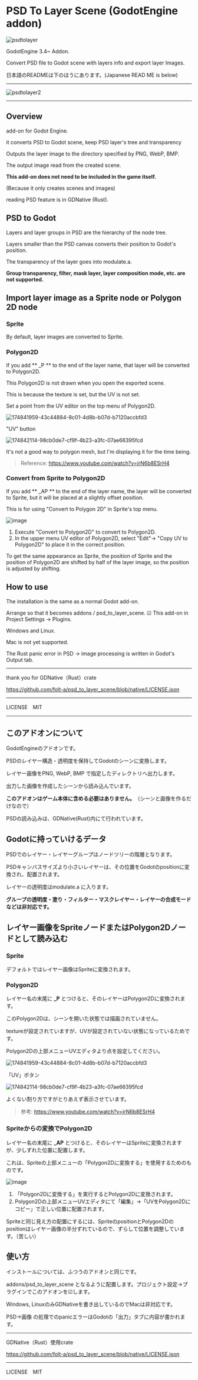 # PSD To Layer Scene (GodotEngine addon)

![psdtolayer](https://user-images.githubusercontent.com/32963227/174834872-9b256891-c9ff-455a-9e10-6a7f06fe4c03.png)


GodotEngine 3.4~ Addon.

Convert PSD file to Godot scene with layers info and export layer Images.

日本語のREADMEは下のほうにあります。(Japanese READ ME is below)

---

![psdtolayer2](https://user-images.githubusercontent.com/32963227/174835421-35970f7f-31a7-434b-965f-62e8206bb954.png)

---


## Overview

add-on for Godot Engine.

it converts PSD to Godot scene, keep PSD layer's tree and transparency

Outputs the layer image to the directory specified by PNG, WebP, BMP.

The output image read from the created scene.

**This add-on does not need to be included in the game itself.**

(Because it only creates scenes and images)

reading PSD feature is in GDNative (Rust).

## PSD to Godot

Layers and layer groups in PSD are the hierarchy of the node tree.

Layers smaller than the PSD canvas converts their position to Godot's position.

The transparency of the layer goes into modulate.a.

**Group transparency, filter, mask layer, layer composition mode, etc. are not supported.**

## Import layer image as a Sprite node or Polygon 2D node
### Sprite

By default, layer images are converted to Sprite.

### Polygon2D

If you add ** _P ** to the end of the layer name, that layer will be converted to Polygon2D.

This Polygon2D is not drawn when you open the exported scene.

This is because the texture is set, but the UV is not set.

Set a point from the UV editor on the top menu of Polygon2D.

![174841959-43c44884-8c01-4d8b-b07d-b7120accbfd3](https://user-images.githubusercontent.com/32963227/174844863-65bfa0ba-2f85-4c2a-9662-e42b8e7f3c5f.png)

"UV" button

![174842114-98cb0de7-cf9f-4b23-a3fc-07ae66395fcd](https://user-images.githubusercontent.com/32963227/174844891-8bf16c8b-add9-4c0a-b5e7-d3369acd41ec.png)

It's not a good way to polygon mesh, but I'm displaying it for the time being.

> Reference: https://www.youtube.com/watch?v=irN6b8ESrH4

### Convert from Sprite to Polygon2D

If you add ** _AP ** to the end of the layer name, the layer will be converted to Sprite, but it will be placed at a slightly offset position.

This is for using "Convert to Polygon 2D" in Sprite's top menu.

![image](https://user-images.githubusercontent.com/32963227/174844245-f1b63e3e-3fc6-4f33-bb66-9548478e7fd7.png)

1. Execute "Convert to Polygon2D" to convert to Polygon2D.
2. In the upper menu UV editor of Polygon2D, select "Edit"-> "Copy UV to Polygon2D" to place it in the correct position.

To get the same appearance as Sprite, the position of Sprite and the position of Polygon2D are shifted by half of the layer image, so the position is adjusted by shifting.


## How to use

The installation is the same as a normal Godot add-on.

Arrange so that it becomes addons / psd_to_layer_scene. ☑ This add-on in Project Settings → Plugins.

Windows and Linux. 

Mac is not yet supported.

The Rust panic error in PSD → image processing is written in Godot's Output tab.

---

thank you for GDNative（Rust）crate

https://github.com/folt-a/psd_to_layer_scene/blob/native/LICENSE.json

---

LICENSE　MIT

---

## このアドオンについて

GodotEngineのアドオンです。

PSDのレイヤー構造・透明度を保持してGodotのシーンに変換します。

レイヤー画像をPNG, WebP, BMP で指定したディレクトリへ出力します。

出力した画像を作成したシーンから読み込んでいます。

**このアドオンはゲーム本体に含める必要はありません。**　（シーンと画像を作るだけなので）

PSDの読み込みは、GDNative(Rust)内にて行われています。



## Godotに持っていけるデータ

PSDでのレイヤー・レイヤーグループはノードツリーの階層となります。

PSDキャンバスサイズより小さいレイヤーは、その位置をGodotのpositionに変換され、配置されます。

レイヤーの透明度はmodulate.a に入ります。

**グループの透明度・塗り・フィルター・マスクレイヤー・レイヤーの合成モードなどは非対応です。**



## レイヤー画像をSpriteノードまたはPolygon2Dノードとして読み込む
### Sprite

デフォルトではレイヤー画像はSpriteに変換されます。

### Polygon2D

レイヤー名の末尾に **_P** とつけると、そのレイヤーはPolygon2Dに変換されます。

このPolygon2Dは、シーンを開いた状態では描画されていません。

textureが設定されていますが、UVが設定されていない状態になっているためです。

Polygon2Dの上部メニューUVエディタより点を設定してください。

![174841959-43c44884-8c01-4d8b-b07d-b7120accbfd3](https://user-images.githubusercontent.com/32963227/174844863-65bfa0ba-2f85-4c2a-9662-e42b8e7f3c5f.png)

「UV」ボタン

![174842114-98cb0de7-cf9f-4b23-a3fc-07ae66395fcd](https://user-images.githubusercontent.com/32963227/174844891-8bf16c8b-add9-4c0a-b5e7-d3369acd41ec.png)


よくない割り方ですがとりあえず表示させています。

> 参考: https://www.youtube.com/watch?v=irN6b8ESrH4

### Spriteからの変換でPolygon2D

レイヤー名の末尾に **_AP** とつけると、そのレイヤーはSpriteに変換されますが、少しずれた位置に配置します。

これは、Spriteの上部メニューの「Polygon2Dに変換する」を使用するためのものです。

![image](https://user-images.githubusercontent.com/32963227/174844245-f1b63e3e-3fc6-4f33-bb66-9548478e7fd7.png)

1. 「Polygon2Dに変換する」を実行するとPolygon2Dに変換されます。
2. Polygon2Dの上部メニューUVエディタにて「編集」→「UVをPolygon2Dにコピー」で正しい位置に配置されます。

Spriteと同じ見え方の配置にするには、SpriteのpositionとPolygon2Dのpositionはレイヤー画像の半分ずれているので、ずらして位置を調整しています。（苦しい）


## 使い方

インストールについては、ふつうのアドオンと同じです。

addons/psd_to_layer_scene となるように配置します。プロジェクト設定→プラグインでこのアドオンを☑します。

Windows, LinuxのみGDNativeを書き出しているのでMacは非対応です。

PSD→画像 の処理でのpanicエラーはGodotの「出力」タブに内容が書かれます。


---

GDNative（Rust）使用crate

https://github.com/folt-a/psd_to_layer_scene/blob/native/LICENSE.json

---

LICENSE　MIT



